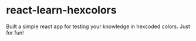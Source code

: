 # react-learn-hexcolors
Built a simple react app for testing your knowledge in hexcoded colors. Just for fun!
